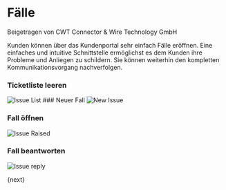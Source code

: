 # Fälle
<span class="text-muted contributed-by">Beigetragen von CWT Connector & Wire Technology GmbH</span>

Kunden können über das Kundenportal sehr einfach Fälle eröffnen. Eine einfaches und intuitive Schnittstelle ermöglichst es dem Kunden ihre Probleme und Anliegen zu schildern. Sie können weiterhin den kompletten Kommunikationsvorgang nachverfolgen.

### Ticketliste leeren

<img class="screenshot" alt="Issue List" src="{{docs_base_url}}/assets/img/website/portal-ticket-list-empty.png)">
### Neuer Fall

<img class="screenshot" alt="New Issue " src="{{docs_base_url}}/assets/img/website/portal-new-ticket.png)">

### Fall öffnen

<img class="screenshot" alt="Issue Raised" src="{{docs_base_url}}/assets/img/website/portal-ticket-1.gif)">

### Fall beantworten

<img class="screenshot" alt="Issue reply" src="{{docs_base_url}}/assets/img/website/portal-ticket-reply.gif)">

{next}
